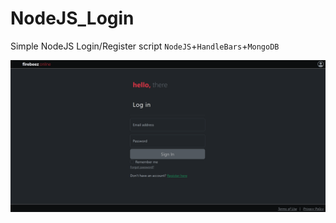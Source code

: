 # NodeJS_Login
Simple NodeJS Login/Register script `NodeJS`+`HandleBars`+`MongoDB`

![SCREEN](screen.png)
